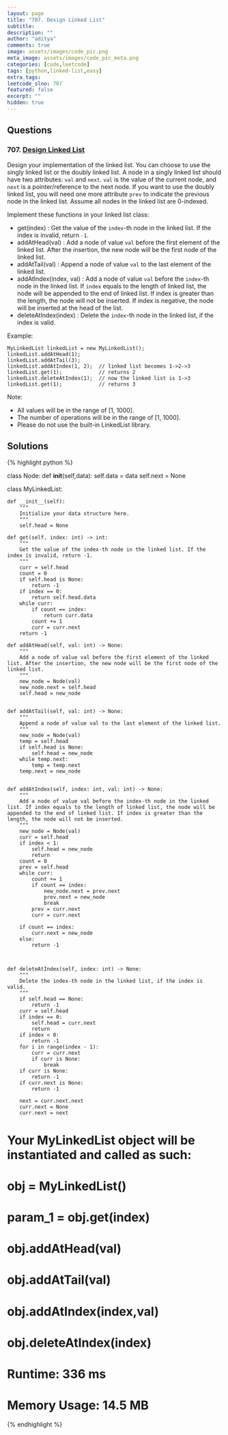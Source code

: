 ```yaml
---
layout: page
title: "707. Design Linked List"
subtitle: 
description: ""
author: "aditya"
comments: true
image: assets/images/code_pic.png
meta_image: assets/images/code_pic_meta.png
categories: [code,leetcode]
tags: [python,linked-list,easy]
extra_tags: 
leetcode_slno: 707
featured: false
excerpt: ""
hidden: true
---
```


## Questions

### 707. [Design Linked List](https://leetcode.com/problems/design-linked-list/)

Design your implementation of the linked list. You can choose to use the singly linked list or the doubly linked list. A node in a singly linked list should have two attributes: ```val``` and ```next```. ```val``` is the value of the current node, and ```next``` is a pointer/reference to the next node. If you want to use the doubly linked list, you will need one more attribute ```prev``` to indicate the previous node in the linked list. Assume all nodes in the linked list are 0-indexed.

Implement these functions in your linked list class:

- get(index) : Get the value of the ```index```-th node in the linked list. If the index is invalid, return ```-1```.
- addAtHead(val) : Add a node of value ```val``` before the first element of the linked list. After the insertion, the new node will be the first node of the linked list.
- addAtTail(val) : Append a node of value ```val``` to the last element of the linked list.
- addAtIndex(index, val) : Add a node of value ```val``` before the ```index```-th node in the linked list. If ```index``` equals to the length of linked list, the node will be appended to the end of linked list. If index is greater than the length, the node will not be inserted. If index is negative, the node will be inserted at the head of the list.
- deleteAtIndex(index) : Delete the ```index```-th node in the linked list, if the index is valid.

Example:

```
MyLinkedList linkedList = new MyLinkedList();
linkedList.addAtHead(1);
linkedList.addAtTail(3);
linkedList.addAtIndex(1, 2);  // linked list becomes 1->2->3
linkedList.get(1);            // returns 2
linkedList.deleteAtIndex(1);  // now the linked list is 1->3
linkedList.get(1);            // returns 3
```

Note:

- All values will be in the range of [1, 1000].
- The number of operations will be in the range of [1, 1000].
- Please do not use the built-in LinkedList library.

## Solutions

{% highlight python %}

class Node:
    def __init__(self,data):
        self.data = data
        self.next = None
    
class MyLinkedList:

    def __init__(self):
        """
        Initialize your data structure here.
        """
        self.head = None

    def get(self, index: int) -> int:
        """
        Get the value of the index-th node in the linked list. If the index is invalid, return -1.
        """
        curr = self.head
        count = 0
        if self.head is None:
            return -1
        if index == 0:
            return self.head.data
        while curr:
            if count == index:
                return curr.data
            count += 1
            curr = curr.next
        return -1

    def addAtHead(self, val: int) -> None:
        """
        Add a node of value val before the first element of the linked list. After the insertion, the new node will be the first node of the linked list.
        """
        new_node = Node(val)
        new_node.next = self.head
        self.head = new_node
        

    def addAtTail(self, val: int) -> None:
        """
        Append a node of value val to the last element of the linked list.
        """
        new_node = Node(val)
        temp = self.head
        if self.head is None:
            self.head = new_node
        while temp.next:
            temp = temp.next
        temp.next = new_node
        

    def addAtIndex(self, index: int, val: int) -> None:
        """
        Add a node of value val before the index-th node in the linked list. If index equals to the length of linked list, the node will be appended to the end of linked list. If index is greater than the length, the node will not be inserted.
        """
        new_node = Node(val)
        curr = self.head
        if index < 1:
            self.head = new_node
            return
        count = 0
        prev = self.head
        while curr:
            count += 1
            if count == index:
                new_node.next = prev.next
                prev.next = new_node
                break
            prev = curr.next
            curr = curr.next
            
        if count == index:
            curr.next = new_node
        else:
            return -1
        
        

    def deleteAtIndex(self, index: int) -> None:
        """
        Delete the index-th node in the linked list, if the index is valid.
        """
        if self.head == None:
            return -1
        curr = self.head
        if index == 0:
            self.head = curr.next
            return
        if index < 0:
            return -1
        for i in range(index - 1):
            curr = curr.next
            if curr is None:
                break
        if curr is None:
            return -1
        if curr.next is None:
            return -1
        
        next = curr.next.next
        curr.next = None
        curr.next = next


# Your MyLinkedList object will be instantiated and called as such:
# obj = MyLinkedList()
# param_1 = obj.get(index)
# obj.addAtHead(val)
# obj.addAtTail(val)
# obj.addAtIndex(index,val)
# obj.deleteAtIndex(index)

# Runtime: 336 ms
# Memory Usage: 14.5 MB

{% endhighlight %}